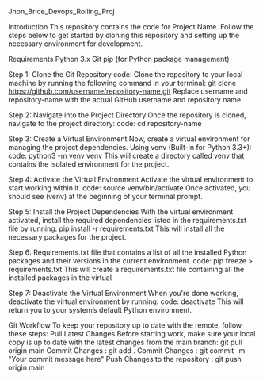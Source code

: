 

Jhon_Brice_Devops_Rolling_Proj


Introduction
This repository contains the code for Project Name. Follow the steps below to get started by cloning this repository and setting up the necessary environment for development.


Requirements
Python 3.x
Git
pip (for Python package management)


Step 1: Clone the Git Repository
code: Clone the repository to your local machine by running the following command in your terminal:
git clone https://github.com/username/repository-name.git
Replace username and repository-name with the actual GitHub username and repository name.


Step 2: Navigate into the Project Directory
Once the repository is cloned, navigate to the project directory:
code: cd repository-name


Step 3: Create a Virtual Environment
Now, create a virtual environment for managing the project dependencies.
Using venv (Built-in for Python 3.3+):
code: python3 -m venv venv
This will create a directory called venv that contains the isolated environment for the project.


Step 4: Activate the Virtual Environment
Activate the virtual environment to start working within it.
code: source venv/bin/activate
Once activated, you should see (venv) at the beginning of your terminal prompt.


Step 5: Install the Project Dependencies
With the virtual environment activated, install the required dependencies listed in the requirements.txt file by running:
pip install -r requirements.txt
This will install all the necessary packages for the project.


Step 6: Requirements.txt
file that contains a list of all the installed Python packages and their versions in the current environment.
code: pip freeze > requirements.txt
This will create a requirements.txt file containing all the installed packages in the virtual


Step 7: Deactivate the Virtual Environment
When you're done working, deactivate the virtual environment by running:
code: deactivate
This will return you to your system’s default Python environment.


Git Workflow
To keep your repository up to date with the remote, follow these steps:
Pull Latest Changes
Before starting work, make sure your local copy is up to date with the latest changes from the 
main branch: git pull origin main
Commit Changes : git add .
Commit Changes : git commit -m "Your commit message here"
Push Changes to the repository : git push origin main 

